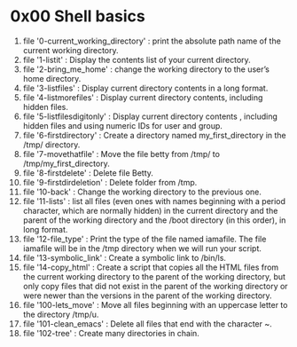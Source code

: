 # 0x00 Shell basics
1. file '0-current_working_directory' : print the absolute path name of the current working directory.
2. file '1-listit' : Display the contents list of your current directory.
3. file '2-bring_me_home' : change the working directory to the user’s home directory.
4. file '3-listfiles' : Display current directory contents in a long format.
5. file '4-listmorefiles' : Display current directory contents, including hidden files.
6. file '5-listfilesdigitonly' : Display current directory contents , including hidden files and using numeric IDs for user and group.
7. file '6-firstdirectory' : Create a directory named my_first_directory in the /tmp/ directory.
8. file '7-movethatfile' : Move the file betty from /tmp/ to /tmp/my_first_directory.
9. file '8-firstdelete' : Delete file Betty.
10. file '9-firstdirdeletion' : Delete folder from /tmp.
11. file '10-back' : Change the working directory to the previous one.
12. file '11-lists' : list all files (even ones with names beginning with a period character, which are normally hidden) in the current directory and the parent of the working directory and the /boot directory (in this order), in long format.
13. file '12-file_type' : Print the type of the file named iamafile. The file iamafile will be in the /tmp directory when we will run your script.
14. file '13-symbolic_link' : Create a symbolic link to /bin/ls.
15. file '14-copy_html' : Create a script that copies all the HTML files from the current working directory to the parent of the working directory, but only copy files that did not exist in the parent of the working directory or were newer than the versions in the parent of the working directory.
16. file '100-lets_move' : Move all files beginning with an uppercase letter to the directory /tmp/u.
17. file '101-clean_emacs' : Delete all files that end with the character ~.
18. file '102-tree' : Create many directories in chain.
